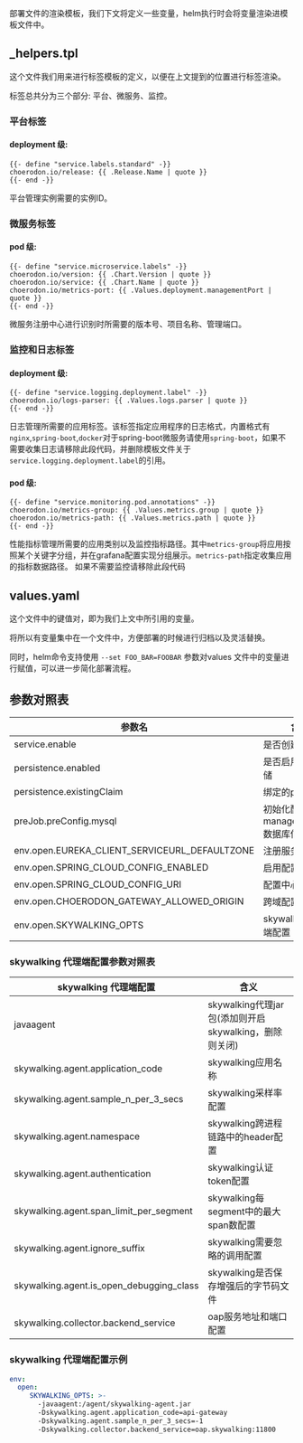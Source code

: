 部署文件的渲染模板，我们下文将定义一些变量，helm执行时会将变量渲染进模板文件中。

## _helpers.tpl

这个文件我们用来进行标签模板的定义，以便在上文提到的位置进行标签渲染。

标签总共分为三个部分: 平台、微服务、监控。

### 平台标签

#### deployment 级:

```
{{- define "service.labels.standard" -}}
choerodon.io/release: {{ .Release.Name | quote }}
{{- end -}}
```
平台管理实例需要的实例ID。

### 微服务标签

#### pod 级:

```
{{- define "service.microservice.labels" -}}
choerodon.io/version: {{ .Chart.Version | quote }}
choerodon.io/service: {{ .Chart.Name | quote }}
choerodon.io/metrics-port: {{ .Values.deployment.managementPort | quote }}
{{- end -}}
```
微服务注册中心进行识别时所需要的版本号、项目名称、管理端口。

### 监控和日志标签

#### deployment 级:

```
{{- define "service.logging.deployment.label" -}}
choerodon.io/logs-parser: {{ .Values.logs.parser | quote }}
{{- end -}}
```
日志管理所需要的应用标签。该标签指定应用程序的日志格式，内置格式有`nginx`,`spring-boot`,`docker`对于spring-boot微服务请使用`spring-boot`，如果不需要收集日志请移除此段代码，并删除模板文件关于`service.logging.deployment.label`的引用。

#### pod 级:

```
{{- define "service.monitoring.pod.annotations" -}}
choerodon.io/metrics-group: {{ .Values.metrics.group | quote }}
choerodon.io/metrics-path: {{ .Values.metrics.path | quote }}
{{- end -}}
```
性能指标管理所需要的应用类别以及监控指标路径。其中`metrics-group`将应用按照某个关键字分组，并在grafana配置实现分组展示。`metrics-path`指定收集应用的指标数据路径。
如果不需要监控请移除此段代码

## values.yaml

这个文件中的键值对，即为我们上文中所引用的变量。

将所以有变量集中在一个文件中，方便部署的时候进行归档以及灵活替换。

同时，helm命令支持使用 `--set FOO_BAR=FOOBAR` 参数对values 文件中的变量进行赋值，可以进一步简化部署流程。


## 参数对照表

参数名 | 含义 
--- |  --- 
service.enable | 是否创建service
persistence.enabled | 是否启用持久化存储
persistence.existingClaim | 绑定的pvc名称
preJob.preConfig.mysql | 初始化配置所需manager_service数据库信息
env.open.EUREKA_CLIENT_SERVICEURL_DEFAULTZONE | 注册服务地址
env.open.SPRING_CLOUD_CONFIG_ENABLED | 启用配置中心
env.open.SPRING_CLOUD_CONFIG_URI | 配置中心地址
env.open.CHOERODON_GATEWAY_ALLOWED_ORIGIN | 跨域配置
env.open.SKYWALKING_OPTS | skywalking代理端配置

### skywalking 代理端配置参数对照表
skywalking 代理端配置 | 含义 
--- |  --- 
javaagent | skywalking代理jar包(添加则开启skywalking，删除则关闭)
skywalking.agent.application_code | skywalking应用名称
skywalking.agent.sample_n_per_3_secs | skywalking采样率配置
skywalking.agent.namespace | skywalking跨进程链路中的header配置
skywalking.agent.authentication | skywalking认证token配置
skywalking.agent.span_limit_per_segment | skywalking每segment中的最大span数配置
skywalking.agent.ignore_suffix | skywalking需要忽略的调用配置
skywalking.agent.is_open_debugging_class | skywalking是否保存增强后的字节码文件
skywalking.collector.backend_service | oap服务地址和端口配置

### skywalking 代理端配置示例
```yaml
env:
  open:
     SKYWALKING_OPTS: >-
       -javaagent:/agent/skywalking-agent.jar
       -Dskywalking.agent.application_code=api-gateway
       -Dskywalking.agent.sample_n_per_3_secs=-1
       -Dskywalking.collector.backend_service=oap.skywalking:11800
```
